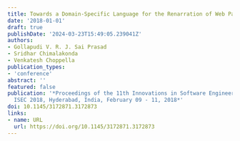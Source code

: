 ```yaml
---
title: Towards a Domain-Specific Language for the Renarration of Web Pages
date: '2018-01-01'
draft: true
publishDate: '2024-03-23T15:49:05.239041Z'
authors:
- Gollapudi V. R. J. Sai Prasad
- Sridhar Chimalakonda
- Venkatesh Choppella
publication_types:
- 'conference'
abstract: ''
featured: false
publication: '*Proceedings of the 11th Innovations in Software Engineering Conference,
  ISEC 2018, Hyderabad, India, February 09 - 11, 2018*'
doi: 10.1145/3172871.3172873
links:
- name: URL
  url: https://doi.org/10.1145/3172871.3172873
---
```


